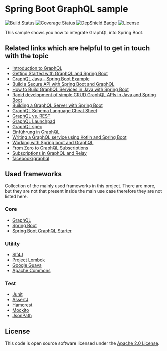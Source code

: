 # Spring Boot GraphQL sample
[![Build Status](https://travis-ci.org/ingogriebsch/sample-spring-boot-graphql.svg?branch=master)](https://travis-ci.org/ingogriebsch/sample-spring-boot-graphql)
[![Coverage Status](https://coveralls.io/repos/github/ingogriebsch/sample-spring-boot-graphql/badge.svg?branch=master)](https://coveralls.io/github/ingogriebsch/sample-spring-boot-graphql?branch=master)
[![DepShield Badge](https://depshield.sonatype.org/badges/ingogriebsch/sample-spring-boot-graphql/depshield.svg)](https://depshield.github.io)
[![License](http://img.shields.io/:license-apache-blue.svg)](http://www.apache.org/licenses/LICENSE-2.0.html)

This sample shows you how to integrate GraphQL into Spring Boot.

## Related links which are helpful to get in touch with the topic
* [Introduction to GraphQL](https://graphql.org/learn/)
* [Getting Started with GraphQL and Spring Boot](https://www.baeldung.com/spring-graphql/)
* [GraphQL Java - Spring Boot Example](https://www.codenotfound.com/graphql-java-spring-boot-example.html)
* [Build a Secure API with Spring Boot and GraphQL](https://developer.okta.com/blog/2018/08/16/secure-api-spring-boot-graphql)
* [How to Build GraphQL Services in Java with Spring Boot](https://dev.to/sambenskin/howto-build-graphql-services-in-java-with-spring-boot---part-1-38b2)
* [Rapid development of simple CRUD GraphQL APIs in Java and Spring Boot](https://medium.com/@iguissouma/rapid-development-of-simple-crud-graphql-apis-in-java-and-spring-boot-bafc4e8d387a)
* [Building a GraphQL Server with Spring Boot](https://www.pluralsight.com/guides/building-a-graphql-server-with-spring-boot)
* [GraphQL Schema Language Cheat Sheet](https://wehavefaces.net/graphql-shorthand-notation-cheatsheet-17cd715861b6)
* [GraphQL vs. REST](https://blog.apollographql.com/graphql-vs-rest-5d425123e34b)
* [GraphQL Launchpad](https://launchpad.graphql.com/new)
* [GraphQL spec](http://facebook.github.io/graphql/)
* [Einführung in GraphQL](https://jaxenter.de/einfuehrung-in-graphql-71048)
* [Writing a GraphQL service using Kotlin and Spring Boot](https://blog.pusher.com/writing-graphql-service-using-kotlin-spring-boot/)
* [Working with Spring boot and GraphQL](https://g00glen00b.be/graphql-spring-boot/)
* [From Zero to GraphQL Subscriptions](https://hackernoon.com/from-zero-to-graphql-subscriptions-416b9e0284f3)
* [Subscriptions in GraphQL and Relay](https://graphql.org/blog/subscriptions-in-graphql-and-relay/)
* [facebook/graphql](https://github.com/facebook/graphql)

## Used frameworks
Collection of the mainly used frameworks in this project. There are more, but they are not that present inside the main use case therefore they are not listed here.

### Core
* [GraphQL](https://github.com/graphql-java-kickstart/graphql-java-tools/)
* [Spring Boot](https://docs.spring.io/spring-boot/docs/1.5.10.RELEASE/reference/htmlsingle/)
* [Spring Boot GraphQL Starter](https://github.com/graphql-java-kickstart/graphql-spring-boot/)

### Utility
* [Slf4J](https://www.slf4j.org/index.html)
* [Project Lombok](https://projectlombok.org)
* [Google Guava](https://github.com/google/guava)
* [Apache Commons](https://commons.apache.org)

### Test
* [Junit](https://junit.org/junit4)
* [AssertJ](http://joel-costigliola.github.io/assertj)
* [Hamcrest](http://hamcrest.org/JavaHamcrest)
* [Mockito](http://site.mockito.org)
* [JsonPath](https://github.com/json-path/JsonPath)

## License
This code is open source software licensed under the [Apache 2.0 License](https://www.apache.org/licenses/LICENSE-2.0.html).
